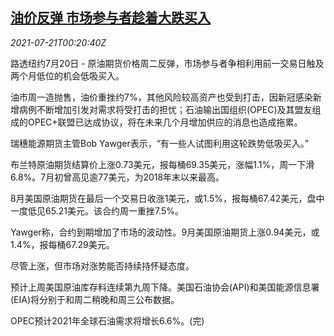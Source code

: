 <!--1626827463000-->
[油价反弹 市场参与者趁着大跌买入](https://cn.reuters.com/article/oil-close-0720-tues-idCNKBS2ER00V)
------

<div><i>2021-07-21T00:20:40Z</i></div><p>路透纽约7月20日 - 原油期货价格周二反弹，市场参与者争相利用前一交易日触及两个月低位的机会低吸买入。</p><p>油市周一造抛售，油价重挫约7%，其他风险较高资产也受到打击，因新冠感染新增病例不断增加引发对需求将受打击的担忧；石油输出国组织(OPEC)及其盟友组成的OPEC+联盟已达成协议，将在未来几个月增加供应的消息也造成拖累。</p><p>瑞穗能源期货主管Bob Yawger表示，“有一些人试图利用这轮跌势低吸买入。”</p><p>布兰特原油期货结算价上涨0.73美元，报每桶69.35美元，涨幅1.1%，周一下滑6.8%。7月初曾高见逾77美元，为2018年末以来最高。</p><p>8月美国原油期货在最后一个交易日收涨1美元，或1.5%，报每桶67.42美元，盘中一度低见65.21美元。该合约周一重挫7.5%。</p><p>Yawger称，合约到期增加了市场的波动性。9月美国原油期货上涨0.94美元，或1.4%，报每桶67.29美元。</p><p>尽管上涨，但市场对涨势能否持续持怀疑态度。</p><p>预计上周美国原油库存料连续第九周下降。美国石油协会(API)和美国能源信息署(EIA)将分别于和周二稍晚和周三公布数据。</p><p>OPEC预计2021年全球石油需求将增长6.6%。(完)</p>
